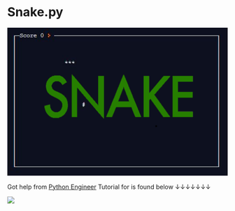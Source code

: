 # Snake.py 

![](snake.png)

Got help from [Python Engineer][YouTube_link]
Tutorial for is found below ↓↓↓↓↓↓↓

[![][image_link]][YouTube_link]

[image_link]: https://i.ytimg.com/vi/M_npdRYD4K0/hqdefault.jpg?sqp=-oaymwEZCPYBEIoBSFXyq4qpAwsIARUAAIhCGAFwAQ==&rs=AOn4CLDAqG6jUYzIg1ls9lDeWevH9EZjew
[YouTube_link]: https://www.youtube.com/watch?v=M_npdRYD4K0
